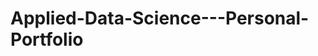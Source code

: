 # Applied-Data-Science---Personal-Portfolio

<style fontsize=24><b>Yuliya Litvin 
<br>Student number: 20161417

Project: StartVaardig - Predicting the development of motoric skills in young children
<br>Group: Team Motoric</b>
<br>
<h3>DataCamp</h3>
In the folder named "DataCamp_ScreenshotsOfCompletedCourses" you will find screenshots of all completed DataCamp courses. I have completed all required courses successfully. 
<br>
<h3>Research</h3>
Following is a list of weblinks to literature that has been found during the research phase of this project's topic: 
<ul>
<li>https://www.lincolnshirecommunityhealthservices.nhs.uk/application/files/2915/2285/5110/1st_Move.pdf
<li>https://courses.lumenlearning.com/suny-lifespandevelopment/chapter/motor-skill-development/
<li>https://trialsjournal.biomedcentral.com/articles/10.1186/s13063-017-2143-9#Sec3
<li>https://helpmegrowmn.org/HMG/HelpfulRes/Articles/WhatMotorPhysicalDev/index.html
<li>https://www.scholastic.com/teachers/articles/teaching-content/ages-stages-how-children-develop-motor-skills/
<li>https://journals.sagepub.com/doi/abs/10.2307/3345234
<li>https://childdevelopment.com.au/resources/child-development-charts/gross-motor-developmental-chart/
<li>https://digitallifecentre.nl/redactie/resources/finalpaperfinal.pdf
<li>https://www.hindawi.com/journals/bmri/2020/6639341/#methodshttps://www.hindawi.com/journals/bmri/2020/6639341/#methods
<li>https://www.researchgate.net/publication/328954650_Four_Ways_of_Fine_Motor_Skills_Development_in_Early_Childhood
<li>https://taltech.ee/ai-based-analysis-human-motor-skills
<li>https://www.jmir.org/2021/4/e24237
<li>https://efsupit.ro/images/stories/3%20September2016/art%20175.pdf
<li>https://pdfs.semanticscholar.org/b862/333190b6a202c1dd8c14ed8821ae3c3fb9a4.pdf
<li>https://www.ncbi.nlm.nih.gov/pmc/articles/PMC5899107/
<li>https://www.researchgate.net/publication/304191163_Motor_Skills_Development_in_Infancy_and_Early_Childhood
<li>http://journal.unj.ac.id/unj/index.php/jpud/article/view/10371
<li>https://link.springer.com/article/10.1007/s40279-020-01336-2
<li>https://www.allesoversport.nl/startvaardig/
</ul>
<br>
<h3>Data Exploration</h3>



